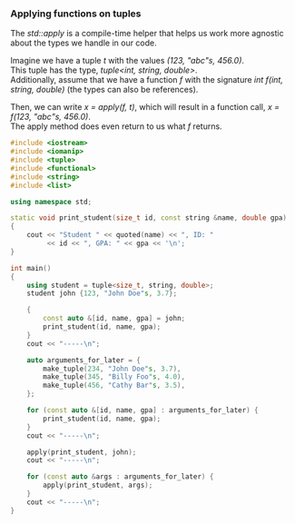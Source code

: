### Applying functions on tuples

The *std::apply* is a compile-time helper that helps us work more agnostic about the types we handle in our code.

Imagine we have a tuple *t* with the values *(123, "abc"s, 456.0)*. \
This tuple has the type, *tuple<int, string, double>*. \
Additionally, assume that we have a function *f* with the signature *int f(int, string, double)* (the types can also be references).

Then, we can write *x = apply(f, t)*, which will result in a function call, *x = f(123, "abc"s, 456.0)*. \
The apply method does even return to us what *f* returns.

```cpp
#include <iostream>
#include <iomanip>
#include <tuple>
#include <functional>
#include <string>
#include <list>

using namespace std;

static void print_student(size_t id, const string &name, double gpa)
{
    cout << "Student " << quoted(name) << ", ID: "
         << id << ", GPA: " << gpa << '\n';
}

int main()
{
    using student = tuple<size_t, string, double>;
    student john {123, "John Doe"s, 3.7};

    {
        const auto &[id, name, gpa] = john;
        print_student(id, name, gpa);
    }
    cout << "-----\n";

    auto arguments_for_later = {
        make_tuple(234, "John Doe"s, 3.7),
        make_tuple(345, "Billy Foo"s, 4.0),
        make_tuple(456, "Cathy Bar"s, 3.5),
    };

    for (const auto &[id, name, gpa] : arguments_for_later) {
        print_student(id, name, gpa);
    }
    cout << "-----\n";

    apply(print_student, john);
    cout << "-----\n";

    for (const auto &args : arguments_for_later) {
        apply(print_student, args);
    }
    cout << "-----\n";
}
```
